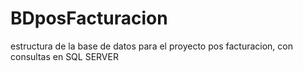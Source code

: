 # BDposFacturacion
estructura de la base de datos para el proyecto pos facturacion, con consultas en SQL SERVER

